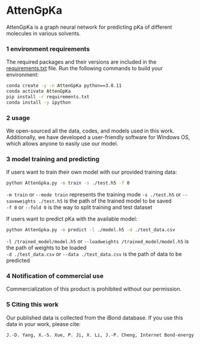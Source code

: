 # AttenGpKa
AttenGpKa is a graph neural network for predicting pKa of different molecules in various solvents.

### 1 environment requirements  
The required packages and their versions are included in the [requirements.txt](./requirements.txt) file. Run the following commands to build your environment:   
```bash
conda create -y -n AttenGpKa python==3.8.11
conda activate AttenGpKa
pip install -r requirements.txt
conda install -y ipython
```
     
### 2 usage
We open-sourced all the data, codes, and models used in this work. Additionally, we have developed a user-friendly software for Windows OS, which allows anyone to easily use our model. 

### 3 model training and predicting
If users want to train their own model with our provided training data:  
```bash
python AttenGpka.py -m train -s ./test.h5 -f 0
```
```-m train```  or ```--mode train``` represents the training mode
```-s ./test.h5```  or ```--saveweights ./test.h5``` is the path of the trained model to be saved       
```-f 0```  or ```--fold 0``` is the way to split training and test dataset       
         
If users want to predict pKa with the available model:
```bash
python AttenGpka.py -m predict -l ./model.h5 -d ./test_data.csv
```
```-l /trained_model/model.h5```  or ```--loadweights /trained_model/model.h5``` is the path of weights to be loaded   
```-d ./test_data.csv```  or ```--data ./test_data.csv``` is the path of data to be predicted       
        

### 4 Notification of commercial use
Commercialization of this product is prohibited without our permission.


### 5 Citing this work
Our published data is collected from the iBond database. If you use this data in your work, please cite:    
```bash
J.-D. Yang, X.-S. Xue, P. Ji, X. Li, J.-P. Cheng, Internet Bond-energy Databank (pKa and BDE): iBonD Home Page. http://ibond.nankai.edu.cn or  http://ibond.chem.tsinghua.edu.cn.
```
